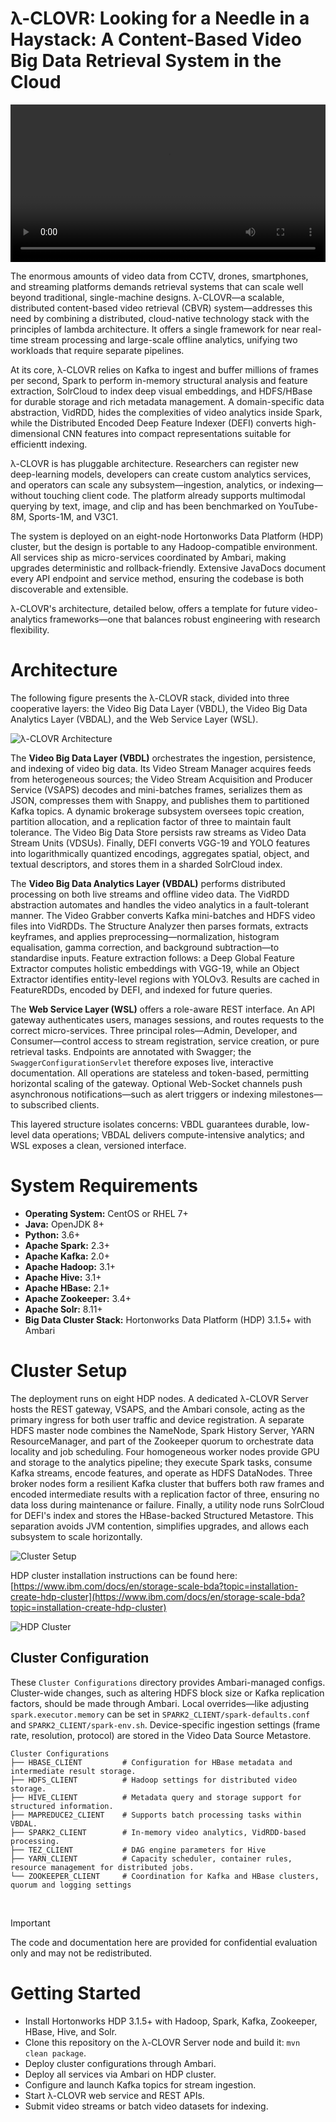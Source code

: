 # **λ-CLOVR**: Looking for a Needle in a Haystack: A Content-Based Video Big Data Retrieval System in the Cloud

<video src="figures/demo.mp4" width="100%" controls autoplay></video>

The enormous amounts of video data from CCTV, drones, smartphones, and streaming platforms demands retrieval systems that can scale well beyond traditional, single-machine designs. λ-CLOVR—a scalable, distributed content-based video retrieval (CBVR) system—addresses this need by combining a distributed, cloud-native technology stack with the principles of lambda architecture. It offers a single framework for near real-time stream processing and large-scale offline analytics, unifying two workloads that require separate pipelines.

At its core, λ-CLOVR relies on Kafka to ingest and buffer millions of frames per second, Spark to perform in-memory structural analysis and feature extraction, SolrCloud to index deep visual embeddings, and HDFS/HBase for durable storage and rich metadata management. A domain-specific data abstraction, VidRDD, hides the complexities of video analytics inside Spark, while the Distributed Encoded Deep Feature Indexer (DEFI) converts high-dimensional CNN features into compact representations suitable for efficientt indexing.

λ-CLOVR is has pluggable architecture. Researchers can register new deep-learning models, developers can create custom analytics services, and operators can scale any subsystem—ingestion, analytics, or indexing—without touching client code. The platform already supports multimodal querying by text, image, and clip and has been benchmarked on YouTube-8M, Sports-1M, and V3C1.

The system is deployed on an eight-node Hortonworks Data Platform (HDP) cluster, but the design is portable to any Hadoop-compatible environment. All services ship as micro-services coordinated by Ambari, making upgrades deterministic and rollback-friendly. Extensive JavaDocs document every API endpoint and service method, ensuring the codebase is both discoverable and extensible.

λ-CLOVR's architecture, detailed below, offers a template for future video-analytics frameworks—one that balances robust engineering with research flexibility.


# Architecture

The following figure presents the λ-CLOVR stack, divided into three cooperative layers: the Video Big Data Layer (VBDL), the Video Big Data Analytics Layer (VBDAL), and the Web Service Layer (WSL).


![λ-CLOVR Architecture](figures/architecture.jpg)


The **Video Big Data Layer (VBDL)** orchestrates the ingestion, persistence, and indexing of video big data. Its Video Stream Manager acquires feeds from heterogeneous sources; the Video Stream Acquisition and Producer Service (VSAPS) decodes and mini-batches frames, serializes them as JSON, compresses them with Snappy, and publishes them to partitioned Kafka topics. A dynamic brokerage subsystem oversees topic creation, partition allocation, and a replication factor of three to maintain fault tolerance. The Video Big Data Store persists raw streams as Video Data Stream Units (VDSUs). Finally, DEFI converts VGG-19 and YOLO features into logarithmically quantized encodings, aggregates spatial, object, and textual descriptors, and stores them in a sharded SolrCloud index.

The **Video Big Data Analytics Layer (VBDAL)** performs distributed processing on both live streams and offline video data. The VidRDD abstraction automates and handles the video analytics in a fault-tolerant manner. The Video Grabber converts Kafka mini-batches and HDFS video files into VidRDDs. The Structure Analyzer then parses formats, extracts keyframes, and applies preprocessing—normalization, histogram equalisation, gamma correction, and background subtraction—to standardise inputs. Feature extraction follows: a Deep Global Feature Extractor computes holistic embeddings with VGG-19, while an Object Extractor identifies entity-level regions with YOLOv3. Results are cached in FeatureRDDs, encoded by DEFI, and indexed for future queries.

The **Web Service Layer (WSL)** offers a role-aware REST interface. An API gateway authenticates users, manages sessions, and routes requests to the correct micro-services. Three principal roles—Admin, Developer, and Consumer—control access to stream registration, service creation, or pure retrieval tasks. Endpoints are annotated with Swagger; the `SwaggerConfigurationServlet` therefore exposes live, interactive documentation. All operations are stateless and token-based, permitting horizontal scaling of the gateway. Optional Web-Socket channels push asynchronous notifications—such as alert triggers or indexing milestones—to subscribed clients.

This layered structure isolates concerns: VBDL guarantees durable, low-level data operations; VBDAL delivers compute-intensive analytics; and WSL exposes a clean, versioned interface.


# System Requirements

- **Operating System:** CentOS or RHEL 7+  
- **Java:** OpenJDK 8+  
- **Python:** 3.6+ 
- **Apache Spark:** 2.3+
- **Apache Kafka:** 2.0+
- **Apache Hadoop:** 3.1+  
- **Apache Hive:** 3.1+  
- **Apache HBase:** 2.1+  
- **Apache Zookeeper:** 3.4+  
- **Apache Solr:** 8.11+  
- **Big Data Cluster Stack:** Hortonworks Data Platform (HDP) 3.1.5+ with Ambari


# Cluster Setup

The deployment runs on eight HDP nodes. A dedicated λ-CLOVR Server hosts the REST gateway, VSAPS, and the Ambari console, acting as the primary ingress for both user traffic and device registration. A separate HDFS master node combines the NameNode, Spark History Server, YARN ResourceManager, and part of the Zookeeper quorum to orchestrate data locality and job scheduling. Four homogeneous worker nodes provide GPU and storage to the analytics pipeline; they execute Spark tasks, consume Kafka streams, encode features, and operate as HDFS DataNodes. Three broker nodes form a resilient Kafka cluster that buffers both raw frames and encoded intermediate results with a replication factor of three, ensuring no data loss during maintenance or failure. Finally, a utility node runs SolrCloud for DEFI's index and stores the HBase-backed Structured Metastore. This separation avoids JVM contention, simplifies upgrades, and allows each subsystem to scale horizontally.

![Cluster Setup](figures/cluster.jpg)

HDP cluster installation instructions can be found here: [https://www.ibm.com/docs/en/storage-scale-bda?topic=installation-create-hdp-cluster](https://www.ibm.com/docs/en/storage-scale-bda?topic=installation-create-hdp-cluster)

![HDP Cluster](figures/hdpcluster.jpg)


## Cluster Configuration

These `Cluster Configurations` directory provides Ambari-managed configs. Cluster-wide changes, such as altering HDFS block size or Kafka replication factors, should be made through Ambari. Local overrides—like adjusting `spark.executor.memory` can be set in `SPARK2_CLIENT/spark-defaults.conf` and `SPARK2_CLIENT/spark-env.sh`. Device-specific ingestion settings (frame rate, resolution, protocol) are stored in the Video Data Source Metastore.

```
Cluster Configurations
├── HBASE_CLIENT         # Configuration for HBase metadata and intermediate result storage.
├── HDFS_CLIENT          # Hadoop settings for distributed video storage.
├── HIVE_CLIENT          # Metadata query and storage support for structured information.
├── MAPREDUCE2_CLIENT    # Supports batch processing tasks within VBDAL.
├── SPARK2_CLIENT        # In-memory video analytics, VidRDD-based processing.
├── TEZ_CLIENT           # DAG engine parameters for Hive
├── YARN_CLIENT          # Capacity scheduler, container rules, resource management for distributed jobs.
└── ZOOKEEPER_CLIENT     # Coordination for Kafka and HBase clusters, quorum and logging settings
```

<br/>

> [!IMPORTANT]  
> The code and documentation here are provided for confidential evaluation only and may not be redistributed.


# Getting Started

- Install Hortonworks HDP 3.1.5+ with Hadoop, Spark, Kafka, Zookeeper, HBase, Hive, and Solr.
- Clone this repository on the λ-CLOVR Server node and build it: `mvn clean package`.
- Deploy cluster configurations through Ambari.
- Deploy all services via Ambari on HDP cluster.
- Configure and launch Kafka topics for stream ingestion.
- Start λ-CLOVR web service and REST APIs.
- Submit video streams or batch video datasets for indexing.